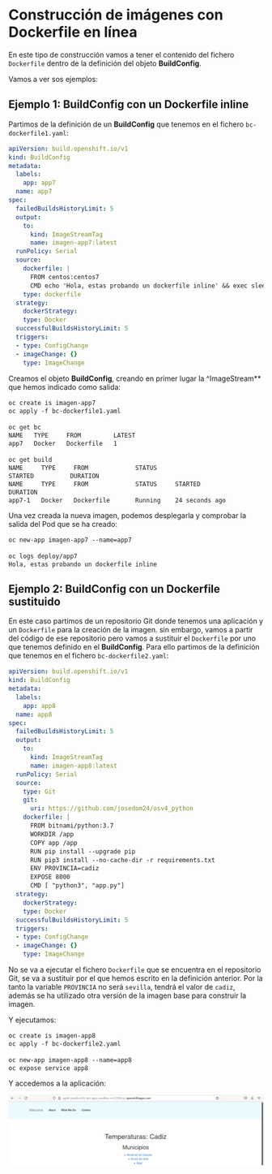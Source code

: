 # Construcción de imágenes con Dockerfile en línea

En este tipo de construcción vamos a tener el contenido del fichero `Dockerfile` dentro de la definición del objeto **BuildConfig**.

Vamos a ver sos ejemplos:

## Ejemplo 1: BuildConfig con un Dockerfile inline

Partimos de la definición de un **BuildConfig** que tenemos en el fichero `bc-dockerfile1.yaml`:

```yaml
apiVersion: build.openshift.io/v1
kind: BuildConfig
metadata:
  labels:
    app: app7
  name: app7
spec:
  failedBuildsHistoryLimit: 5
  output:
    to:
      kind: ImageStreamTag
      name: imagen-app7:latest
  runPolicy: Serial
  source:
    dockerfile: |
      FROM centos:centos7
      CMD echo 'Hola, estas probando un dockerfile inline' && exec sleep infinity
    type: dockerfile
  strategy:
    dockerStrategy:
    type: Docker
  successfulBuildsHistoryLimit: 5
  triggers:
  - type: ConfigChange
  - imageChange: {}
    type: ImageChange
```

Creamos el objeto **BuildConfig**, creando en primer lugar la ^ImageStream** que hemos indicado como salida:

    oc create is imagen-app7
    oc apply -f bc-dockerfile1.yaml 

    oc get bc
    NAME   TYPE     FROM         LATEST
    app7   Docker   Dockerfile   1

    oc get build
    NAME     TYPE     FROM             STATUS                         STARTED          DURATION
    NAME     TYPE     FROM             STATUS     STARTED          DURATION
    app7-1   Docker   Dockerfile       Running    24 seconds ago   

Una vez creada la nueva imagen, podemos desplegarla y comprobar la salida del Pod que se ha creado:

    oc new-app imagen-app7 --name=app7

    oc logs deploy/app7
    Hola, estas probando un dockerfile inline

## Ejemplo 2: BuildConfig con un Dockerfile sustituido

En este caso partimos de un repositorio Git donde tenemos una aplicación y un `Dockerfile` para la creación de la imagen. sin embargo, vamos a partir del código de ese repositorio pero vamos a sustituir el `Dockerfile` por uno que tenemos definido en el **BuildConfig**. Para ello partimos de la definición que tenemos en el fichero `bc-dockerfile2.yaml`:

```yaml
apiVersion: build.openshift.io/v1
kind: BuildConfig
metadata:
  labels:
    app: app8
  name: app8
spec:
  failedBuildsHistoryLimit: 5
  output:
    to:
      kind: ImageStreamTag
      name: imagen-app8:latest
  runPolicy: Serial
  source:
    type: Git
    git:
      uri: https://github.com/josedom24/osv4_python                    
    dockerfile: |
      FROM bitnami/python:3.7
      WORKDIR /app
      COPY app /app
      RUN pip install --upgrade pip
      RUN pip3 install --no-cache-dir -r requirements.txt
      ENV PROVINCIA=cadiz
      EXPOSE 8000
      CMD [ "python3", "app.py"]
  strategy:
    dockerStrategy:
    type: Docker
  successfulBuildsHistoryLimit: 5
  triggers:
  - type: ConfigChange
  - imageChange: {}
    type: ImageChange
```

No se va a ejecutar el fichero `Dockerfile` que se encuentra en el repositorio Git, se va a sustituir por el que hemos escrito en la definición anterior. Por la tanto la variable `PROVINCIA` no será `sevilla`, tendrá el valor de `cadiz`, además se ha utilizado otra versión de la imagen base para construir la imagen.

Y ejecutamos:

    oc create is imagen-app8
    oc apply -f bc-dockerfile2.yaml

    oc new-app imagen-app8 --name=app8
    oc expose service app8

Y accedemos a la aplicación:

![app8](img/app8-1.png)